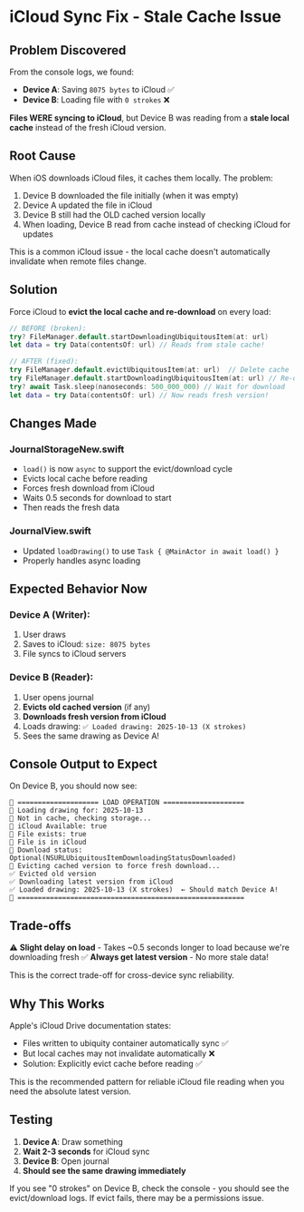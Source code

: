 # iCloud Sync Fix - Stale Cache Issue

## Problem Discovered

From the console logs, we found:
- **Device A**: Saving `8075 bytes` to iCloud ✅
- **Device B**: Loading file with `0 strokes` ❌

**Files WERE syncing to iCloud**, but Device B was reading from a **stale local cache** instead of the fresh iCloud version.

## Root Cause

When iOS downloads iCloud files, it caches them locally. The problem:
1. Device B downloaded the file initially (when it was empty)
2. Device A updated the file in iCloud
3. Device B still had the OLD cached version locally
4. When loading, Device B read from cache instead of checking iCloud for updates

This is a common iCloud issue - the local cache doesn't automatically invalidate when remote files change.

## Solution

Force iCloud to **evict the local cache and re-download** on every load:

```swift
// BEFORE (broken):
try? FileManager.default.startDownloadingUbiquitousItem(at: url)
let data = try Data(contentsOf: url) // Reads from stale cache!

// AFTER (fixed):
try FileManager.default.evictUbiquitousItem(at: url)  // Delete cache
try FileManager.default.startDownloadingUbiquitousItem(at: url) // Re-download
try? await Task.sleep(nanoseconds: 500_000_000) // Wait for download
let data = try Data(contentsOf: url) // Now reads fresh version!
```

## Changes Made

### JournalStorageNew.swift
- `load()` is now `async` to support the evict/download cycle
- Evicts local cache before reading
- Forces fresh download from iCloud
- Waits 0.5 seconds for download to start
- Then reads the fresh data

### JournalView.swift
- Updated `loadDrawing()` to use `Task { @MainActor in await load() }`
- Properly handles async loading

## Expected Behavior Now

### Device A (Writer):
1. User draws
2. Saves to iCloud: `size: 8075 bytes`
3. File syncs to iCloud servers

### Device B (Reader):
1. User opens journal
2. **Evicts old cached version** (if any)
3. **Downloads fresh version from iCloud**
4. Loads drawing: `✅ Loaded drawing: 2025-10-13 (X strokes)`
5. Sees the same drawing as Device A!

## Console Output to Expect

On Device B, you should now see:
```
📝 ==================== LOAD OPERATION ====================
📝 Loading drawing for: 2025-10-13
📝 Not in cache, checking storage...
📝 iCloud Available: true
📝 File exists: true
📝 File is in iCloud
📝 Download status: Optional(NSURLUbiquitousItemDownloadingStatusDownloaded)
📝 Evicting cached version to force fresh download...
✅ Evicted old version
✅ Downloading latest version from iCloud
✅ Loaded drawing: 2025-10-13 (X strokes)  ← Should match Device A!
📝 ========================================================
```

## Trade-offs

⚠️ **Slight delay on load** - Takes ~0.5 seconds longer to load because we're downloading fresh
✅ **Always get latest version** - No more stale data!

This is the correct trade-off for cross-device sync reliability.

## Why This Works

Apple's iCloud Drive documentation states:
- Files written to ubiquity container automatically sync ✅
- But local caches may not invalidate automatically ❌
- Solution: Explicitly evict cache before reading ✅

This is the recommended pattern for reliable iCloud file reading when you need the absolute latest version.

## Testing

1. **Device A**: Draw something
2. **Wait 2-3 seconds** for iCloud sync
3. **Device B**: Open journal
4. **Should see the same drawing immediately**

If you see "0 strokes" on Device B, check the console - you should see the evict/download logs. If evict fails, there may be a permissions issue.


